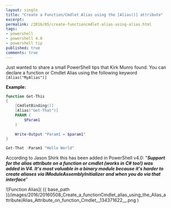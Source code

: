 ```yaml
---
layout: single
title: "Create a Function/Cmdlet Alias using the [Alias()] attribute"
excerpt: 
permalink: /2016/05/create-functioncmdlet-alias-using-alias.html
tags: 
- powershell
- powershell 4.0
- powershell tip
published: true
comments: true
---
```


 
Just wanted to share a small PowerShell tips that Kirk Munro found.
You can declare a function or Cmdlet Alias using the following keyword `[Alias("MyAlias")]`

__Example:__

```powershell
function Get-This
{
    [CmdletBinding()]
    [Alias("Get-That")]
    PARAM (
        $Param1
    )
    
    Write-Output "Param1 = $param1"
}

Get-That -Param1 "Hello World"
```

According to Jason Shirk this has been added in PowerShell v4.0:
"<b><i>Support for the alias attribute on a function or cmdlet (works in C# too!) was added in V4.</i></b>
<b><i>It's most valuable in a binary module because it's harder to create aliases via IModuleAssemblyInitializer and when you do via that interface</i></b>"

![Function Alias]( {{ base_path }}/images/2016/20160508_Create_a_functionCmdlet_alias_using_the_Alias_attribute/Alias_Attribute_on_function_Cmdlet__134371622__.png )
